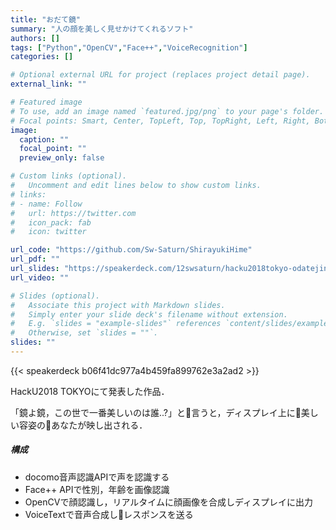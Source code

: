 ```yaml
---
title: "おだて鏡"
summary: "人の顔を美しく見せかけてくれるソフト"
authors: []
tags: ["Python","OpenCV","Face++","VoiceRecognition"]
categories: []

# Optional external URL for project (replaces project detail page).
external_link: ""

# Featured image
# To use, add an image named `featured.jpg/png` to your page's folder.
# Focal points: Smart, Center, TopLeft, Top, TopRight, Left, Right, BottomLeft, Bottom, BottomRight.
image:
  caption: ""
  focal_point: ""
  preview_only: false

# Custom links (optional).
#   Uncomment and edit lines below to show custom links.
# links:
# - name: Follow
#   url: https://twitter.com
#   icon_pack: fab
#   icon: twitter

url_code: "https://github.com/Sw-Saturn/ShirayukiHime"
url_pdf: ""
url_slides: "https://speakerdeck.com/12swsaturn/hacku2018tokyo-odatejing"
url_video: ""

# Slides (optional).
#   Associate this project with Markdown slides.
#   Simply enter your slide deck's filename without extension.
#   E.g. `slides = "example-slides"` references `content/slides/example-slides.md`.
#   Otherwise, set `slides = ""`.
slides: ""
---
```


{{< speakerdeck b06f41dc977a4b459fa899762e3a2ad2 >}}

HackU2018 TOKYOにて発表した作品．

「鏡よ鏡，この世で一番美しいのは誰..?」と言うと，ディスプレイ上に美しい容姿のあなたが映し出される．

##### 構成

- docomo音声認識APIで声を認識する
- Face++ APIで性別，年齢を画像認識
- OpenCVで顔認識し，リアルタイムに顔画像を合成しディスプレイに出力
- VoiceTextで音声合成しレスポンスを送る
